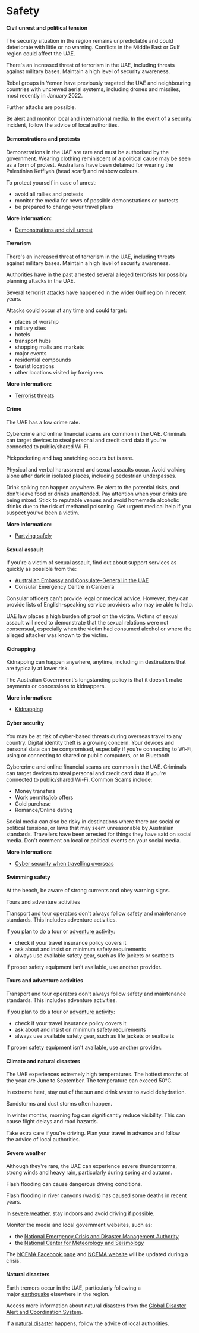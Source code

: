 # Safety

#### Civil unrest and political tension

The security situation in the region remains unpredictable and could deteriorate with little or no warning. Conflicts in the Middle East or Gulf region could affect the UAE.

There's an increased threat of terrorism in the UAE, including threats against military bases. Maintain a high level of security awareness.

Rebel groups in Yemen have previously targeted the UAE and neighbouring countries with uncrewed aerial systems, including drones and missiles, most recently in January 2022.

Further attacks are possible.

Be alert and monitor local and international media. In the event of a security incident, follow the advice of local authorities.

#### Demonstrations and protests

Demonstrations in the UAE are rare and must be authorised by the government. Wearing clothing reminiscent of a political cause may be seen as a form of protest. Australians have been detained for wearing the Palestinian Keffiyeh (head scarf) and rainbow colours.

To protect yourself in case of unrest:

* avoid all rallies and protests
* monitor the media for news of possible demonstrations or protests
* be prepared to change your travel plans

**More information:**

* [Demonstrations and civil unrest](/before-you-go/safety/protests-civil-unrest "Protests and civil unrest")

#### Terrorism

There's an increased threat of terrorism in the UAE, including threats against military bases. Maintain a high level of security awareness.

Authorities have in the past arrested several alleged terrorists for possibly planning attacks in the UAE.

Several terrorist attacks have happened in the wider Gulf region in recent years.

Attacks could occur at any time and could target:

* places of worship
* military sites
* hotels
* transport hubs
* shopping malls and markets
* major events
* residential compounds
* tourist locations
* other locations visited by foreigners

**More information:**

* [Terrorist threats](https://www.smartraveller.gov.au/before-you-go/safety/terrorism)

#### Crime

The UAE has a low crime rate.

Cybercrime and online financial scams are common in the UAE. Criminals can target devices to steal personal and credit card data if you're connected to public/shared Wi-Fi.

Pickpocketing and bag snatching occurs but is rare.

Physical and verbal harassment and sexual assaults occur. Avoid walking alone after dark in isolated places, including pedestrian underpasses.

Drink spiking can happen anywhere. Be alert to the potential risks, and don't leave food or drinks unattended. Pay attention when your drinks are being mixed. Stick to reputable venues and avoid homemade alcoholic drinks due to the risk of methanol poisoning. Get urgent medical help if you suspect you’ve been a victim.

**More information:**

* [Partying safely](https://aus01.safelinks.protection.outlook.com/?url=https%3A%2F%2Fwww.smartraveller.gov.au%2Fbefore-you-go%2Fsafety%2Fpartying&data=05%7C02%7CJulian.Elsworthy%40dfat.gov.au%7Cbd0cd565db744527188508dd41a4930d%7C9b7f23b30e8347a58a40ffa8a6fea536%7C0%7C0%7C638738897282052398%7CUnknown%7CTWFpbGZsb3d8eyJFbXB0eU1hcGkiOnRydWUsIlYiOiIwLjAuMDAwMCIsIlAiOiJXaW4zMiIsIkFOIjoiTWFpbCIsIldUIjoyfQ%3D%3D%7C0%7C%7C%7C&sdata=rKGX7XOCXJsS%2Fsimd5IO%2BCmMKrxAHlLs%2Bhh8rAmaleo%3D&reserved=0)

#### Sexual assault

If you're a victim of sexual assault, find out about support services as quickly as possible from the:

* [Australian Embassy and Consulate-General in the UAE](https://uae.embassy.gov.au/abud/dxhappointments.html)
* Consular Emergency Centre in Canberra

Consular officers can't provide legal or medical advice. However, they can provide lists of English-speaking service providers who may be able to help.

UAE law places a high burden of proof on the victim. Victims of sexual assault will need to demonstrate that the sexual relations were not consensual, especially when the victim had consumed alcohol or where the alleged attacker was known to the victim.

#### Kidnapping

Kidnapping can happen anywhere, anytime, including in destinations that are typically at lower risk.

The Australian Government's longstanding policy is that it doesn't make payments or concessions to kidnappers.

**More information:**

* [Kidnapping](/before-you-go/safety/kidnapping "Reducing the risk of kidnapping")

#### Cyber security

You may be at risk of cyber-based threats during overseas travel to any country. Digital identity theft is a growing concern. Your devices and personal data can be compromised, especially if you’re connecting to Wi-Fi, using or connecting to shared or public computers, or to Bluetooth.

Cybercrime and online financial scams are common in the UAE. Criminals can target devices to steal personal and credit card data if you're connected to public/shared Wi-Fi. Common Scams include:

* Money transfers
* Work permits/job offers
* Gold purchase
* Romance/Online dating

Social media can also be risky in destinations where there are social or political tensions, or laws that may seem unreasonable by Australian standards. Travellers have been arrested for things they have said on social media. Don't comment on local or political events on your social media.

**More information:**

* [Cyber security when travelling overseas](https://www.smartraveller.gov.au/before-you-go/staying-safe/cyber-security)

#### Swimming safety

At the beach, be aware of strong currents and obey warning signs.

Tours and adventure activities

Transport and tour operators don't always follow safety and maintenance standards. This includes adventure activities.

If you plan to do a tour or [adventure activity](https://www.smartraveller.gov.au/before-you-go/activities/adventure):

* check if your travel insurance policy covers it
* ask about and insist on minimum safety requirements
* always use available safety gear, such as life jackets or seatbelts

If proper safety equipment isn't available, use another provider.

#### Tours and adventure activities

Transport and tour operators don't always follow safety and maintenance standards. This includes adventure activities.

If you plan to do a tour or [adventure activity](https://www.smartraveller.gov.au/before-you-go/activities/adventure):

* check if your travel insurance policy covers it
* ask about and insist on minimum safety requirements
* always use available safety gear, such as life jackets or seatbelts

If proper safety equipment isn't available, use another provider.

#### Climate and natural disasters

The UAE experiences extremely high temperatures. The hottest months of the year are June to September. The temperature can exceed 50°C.

In extreme heat, stay out of the sun and drink water to avoid dehydration.

Sandstorms and dust storms often happen.

In winter months, morning fog can significantly reduce visibility. This can cause flight delays and road hazards.

Take extra care if you're driving. Plan your travel in advance and follow the advice of local authorities.

#### Severe weather

Although they're rare, the UAE can experience severe thunderstorms, strong winds and heavy rain, particularly during spring and autumn.

Flash flooding can cause dangerous driving conditions.

Flash flooding in river canyons (wadis) has caused some deaths in recent years.

In [severe weather](/while-youre-away/crisis-or-emergency/severe-weather-incident "There's a severe weather incident"), stay indoors and avoid driving if possible.

Monitor the media and local government websites, such as:

* the [National Emergency Crisis and Disaster Management Authority](http://www.ncema.gov.ae/en/home.aspx)
* the [National Center for Meteorology and Seismology](https://www.ncm.gov.ae/maps-radars/uae-radars-network?lang=en)

The [NCEMA Facebook page](https://www.facebook.com/NCEMAUAE/) and [NCEMA website](https://www.ncema.gov.ae/) will be updated during a crisis.

#### Natural disasters

Earth tremors occur in the UAE, particularly following a major [earthquake](/before-you-go/safety/natural-disasters "Staying safe when there's a natural disaster") elsewhere in the region.

Access more information about natural disasters from the [Global Disaster Alert and Coordination System](http://www.gdacs.org/).

If a [natural disaster](/before-you-go/safety/natural-disasters "Staying safe when there's a natural disaster") happens, follow the advice of local authorities.